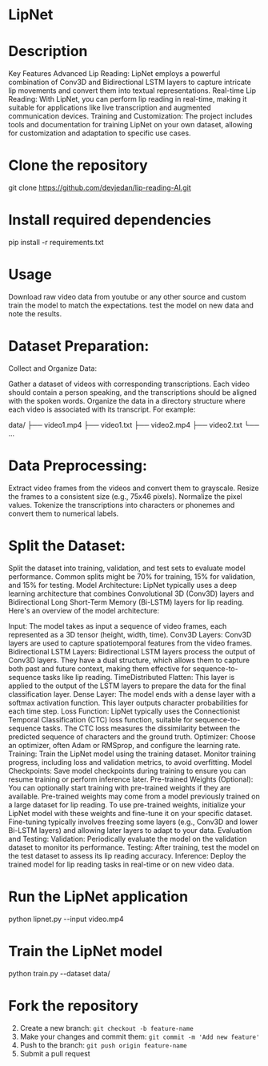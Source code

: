 # LipNet

# Description
Key Features
Advanced Lip Reading: LipNet employs a powerful combination of Conv3D and Bidirectional LSTM layers to capture intricate lip movements and convert them into textual representations.
Real-time Lip Reading: With LipNet, you can perform lip reading in real-time, making it suitable for applications like live transcription and augmented communication devices.
Training and Customization: The project includes tools and documentation for training LipNet on your own dataset, allowing for customization and adaptation to specific use cases.



# Clone the repository
git clone https://github.com/devjedan/lip-reading-AI.git

# Install required dependencies
pip install -r requirements.txt

# Usage

Download raw video data from youtube or any other source and custom train the model to match the expectations.
test the model on new data and note the results.

# Dataset Preparation:
Collect and Organize Data:

Gather a dataset of videos with corresponding transcriptions. Each video should contain a person speaking, and the transcriptions should be aligned with the spoken words.
Organize the data in a directory structure where each video is associated with its transcript. For example:

data/
├── video1.mp4
├── video1.txt
├── video2.mp4
├── video2.txt
└── ...

# Data Preprocessing:

Extract video frames from the videos and convert them to grayscale.
Resize the frames to a consistent size (e.g., 75x46 pixels).
Normalize the pixel values.
Tokenize the transcriptions into characters or phonemes and convert them to numerical labels.

# Split the Dataset:

Split the dataset into training, validation, and test sets to evaluate model performance. Common splits might be 70% for training, 15% for validation, and 15% for testing.
Model Architecture:
LipNet typically uses a deep learning architecture that combines Convolutional 3D (Conv3D) layers and Bidirectional Long Short-Term Memory (Bi-LSTM) layers for lip reading. Here's an overview of the model architecture:

Input: The model takes as input a sequence of video frames, each represented as a 3D tensor (height, width, time).
Conv3D Layers: Conv3D layers are used to capture spatiotemporal features from the video frames.
Bidirectional LSTM Layers: Bidirectional LSTM layers process the output of Conv3D layers. They have a dual structure, which allows them to capture both past and future context, making them effective for sequence-to-sequence tasks like lip reading.
TimeDistributed Flatten: This layer is applied to the output of the LSTM layers to prepare the data for the final classification layer.
Dense Layer: The model ends with a dense layer with a softmax activation function. This layer outputs character probabilities for each time step.
Loss Function:
LipNet typically uses the Connectionist Temporal Classification (CTC) loss function, suitable for sequence-to-sequence tasks. The CTC loss measures the dissimilarity between the predicted sequence of characters and the ground truth.
Optimizer:
Choose an optimizer, often Adam or RMSprop, and configure the learning rate.
Training:
Train the LipNet model using the training dataset.
Monitor training progress, including loss and validation metrics, to avoid overfitting.
Model Checkpoints:
Save model checkpoints during training to ensure you can resume training or perform inference later.
Pre-trained Weights (Optional):
You can optionally start training with pre-trained weights if they are available. Pre-trained weights may come from a model previously trained on a large dataset for lip reading.
To use pre-trained weights, initialize your LipNet model with these weights and fine-tune it on your specific dataset.
Fine-tuning typically involves freezing some layers (e.g., Conv3D and lower Bi-LSTM layers) and allowing later layers to adapt to your data.
Evaluation and Testing:
Validation:
Periodically evaluate the model on the validation dataset to monitor its performance.
Testing:
After training, test the model on the test dataset to assess its lip reading accuracy.
Inference:
Deploy the trained model for lip reading tasks in real-time or on new video data.

# Run the LipNet application
python lipnet.py --input video.mp4




# Train the LipNet model
python train.py --dataset data/



# Fork the repository
2. Create a new branch: `git checkout -b feature-name`
3. Make your changes and commit them: `git commit -m 'Add new feature'`
4. Push to the branch: `git push origin feature-name`
5. Submit a pull request
